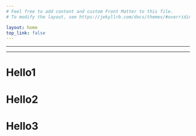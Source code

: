 ```yaml
---
# Feel free to add content and custom Front Matter to this file.
# To modify the layout, see https://jekyllrb.com/docs/themes/#overriding-theme-defaults

layout: home
top_link: false
---
```

---
---

# Hello1

# Hello2

# Hello3
